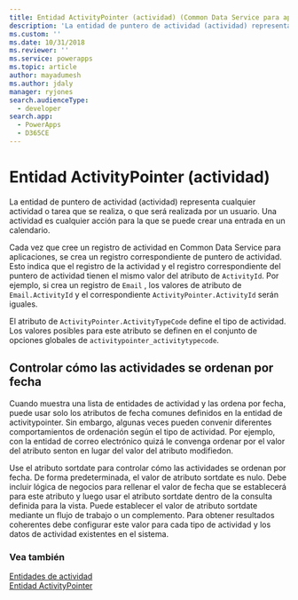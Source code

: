 ```yaml
---
title: Entidad ActivityPointer (actividad) (Common Data Service para aplicaciones) | Microsoft Docs
description: 'La entidad de puntero de actividad (actividad) representa cualquier actividad o tarea que se realiza, o que será realizada por un usuario. Una actividad es cualquier acción para la que se puede crear una entrada en un calendario.'
ms.custom: ''
ms.date: 10/31/2018
ms.reviewer: ''
ms.service: powerapps
ms.topic: article
author: mayadumesh
ms.author: jdaly
manager: ryjones
search.audienceType:
  - developer
search.app:
  - PowerApps
  - D365CE
---
```

# <a name="activitypointer-activity-entity"></a>Entidad ActivityPointer (actividad)

La entidad de puntero de actividad (actividad) representa cualquier actividad o tarea que se realiza, o que será realizada por un usuario. Una actividad es cualquier acción para la que se puede crear una entrada en un calendario.  
  
 Cada vez que cree un registro de actividad en Common Data Service para aplicaciones, se crea un registro correspondiente de puntero de actividad. Esto indica que el registro de la actividad y el registro correspondiente del puntero de actividad tienen el mismo valor del atributo de `ActivityId`. Por ejemplo, si crea un registro de `Email` , los valores de atributo de `Email.ActivityId` y el correspondiente `ActivityPointer.ActivityId` serán iguales.  
  
 El atributo de `ActivityPointer.ActivityTypeCode` define el tipo de actividad. Los valores posibles para este atributo se definen en el conjunto de opciones globales de `activitypointer_activitytypecode`.  
  
<a name="bkmk_sortdate"></a>   

## <a name="control-how-activities-are-sorted-by-date"></a>Controlar cómo las actividades se ordenan por fecha  
  
 Cuando muestra una lista de entidades de actividad y las ordena por fecha, puede usar solo los atributos de fecha comunes definidos en la entidad de activitypointer. Sin embargo, algunas veces pueden convenir diferentes comportamientos de ordenación según el tipo de actividad. Por ejemplo, con la entidad de correo electrónico quizá le convenga ordenar por el valor del atributo senton en lugar del valor del atributo modifiedon.  
  
 Use el atributo sortdate para controlar cómo las actividades se ordenan por fecha. De forma predeterminada, el valor de atributo sortdate es nulo. Debe incluir lógica de negocios para rellenar el valor de fecha que se establecerá para este atributo y luego usar el atributo sortdate dentro de la consulta definida para la vista. Puede establecer el valor de atributo sortdate mediante un flujo de trabajo o un complemento. Para obtener resultados coherentes debe configurar este valor para cada tipo de actividad y los datos de actividad existentes en el sistema.  
  
### <a name="see-also"></a>Vea también  
 [Entidades de actividad](activity-entities.md)   
 [Entidad ActivityPointer](reference/entities/activitypointer.md)